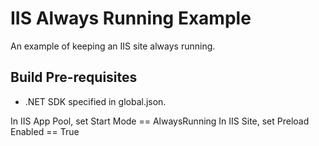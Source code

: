 
IIS Always Running Example
==========================

An example of keeping an IIS site always running.

Build Pre-requisites
--------------------

* .NET SDK specified in global.json.

In IIS App Pool, set Start Mode == AlwaysRunning
In IIS Site, set Preload Enabled == True
